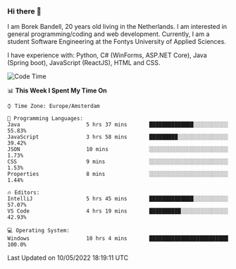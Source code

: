 ### Hi there 👋

I am Borek Bandell, 20 years old living in the Netherlands. I am interested in general programming/coding and web development. Currently, I am a student Software Engineering at the Fontys University of Applied Sciences.

I have experience with: Python, C# (WinForms, ASP.NET Core), Java (Spring boot), JavaScript (ReactJS), HTML and CSS.

<!--START_SECTION:waka-->
![Code Time](http://img.shields.io/badge/Code%20Time-120%20hrs%2025%20mins-blue)

📊 **This Week I Spent My Time On** 

```text
⌚︎ Time Zone: Europe/Amsterdam

💬 Programming Languages: 
Java                     5 hrs 37 mins       ██████████████░░░░░░░░░░░   55.83% 
JavaScript               3 hrs 58 mins       █████████░░░░░░░░░░░░░░░░   39.42% 
JSON                     10 mins             ░░░░░░░░░░░░░░░░░░░░░░░░░   1.73% 
CSS                      9 mins              ░░░░░░░░░░░░░░░░░░░░░░░░░   1.53% 
Properties               8 mins              ░░░░░░░░░░░░░░░░░░░░░░░░░   1.44%

🔥 Editors: 
IntelliJ                 5 hrs 45 mins       ██████████████░░░░░░░░░░░   57.07% 
VS Code                  4 hrs 19 mins       ██████████░░░░░░░░░░░░░░░   42.93%

💻 Operating System: 
Windows                  10 hrs 4 mins       █████████████████████████   100.0%

```


 Last Updated on 10/05/2022 18:19:11 UTC
<!--END_SECTION:waka-->

<!--**tcBorek2002/tcBorek2002** is a ✨ _special_ ✨ repository because its `README.md` (this file) appears on your GitHub profile.

Here are some ideas to get you started:

- 🔭 I’m currently working on ...
- 🌱 I’m currently learning ...
- 👯 I’m looking to collaborate on ...
- 🤔 I’m looking for help with ...
- 💬 Ask me about ...
- 📫 How to reach me: ...
- 😄 Pronouns: ...
- ⚡ Fun fact: ...
-->
